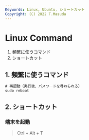 ```yaml
---
Keywords: Linux, Ubuntu, ショートカット
Copyright: (C) 2022 T.Masuda
---
```

# Linux Command

1. 頻繁に使うコマンド
2. ショートカット


## 1. 頻繁に使うコマンド

```cmd
# 再起動（実行後、パスワードを尋ねられる）
sudo reboot
```

## 2. ショートカット

### 端末を起動

> Ctrl + Alt + T 